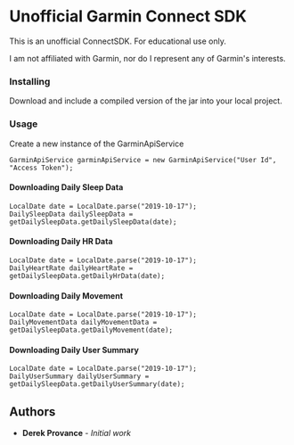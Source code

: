 # Unofficial Garmin Connect SDK

This is an unofficial ConnectSDK. For educational use only. 

I am not affiliated with Garmin, nor do I represent any of Garmin's interests.

### Installing

Download and include a compiled version of the jar into your local project.

### Usage

Create a new instance of the GarminApiService

```
GarminApiService garminApiService = new GarminApiService("User Id", "Access Token");
```

#### Downloading Daily Sleep Data

```
LocalDate date = LocalDate.parse("2019-10-17");
DailySleepData dailySleepData = getDailySleepData.getDailySleepData(date);
```

#### Downloading Daily HR Data

```
LocalDate date = LocalDate.parse("2019-10-17");
DailyHeartRate dailyHeartRate = getDailySleepData.getDailyHrData(date);
```

#### Downloading Daily Movement

```
LocalDate date = LocalDate.parse("2019-10-17");
DailyMovementData dailyMovementData = getDailySleepData.getDailyMovement(date);
```

#### Downloading Daily User Summary

```
LocalDate date = LocalDate.parse("2019-10-17");
DailyUserSummary dailyUserSummary = getDailySleepData.getDailyUserSummary(date);
```

## Authors

* **Derek Provance** - *Initial work*